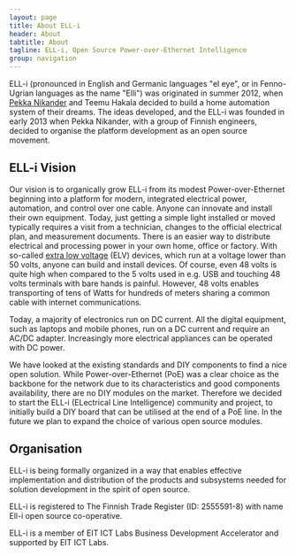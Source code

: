 ```yaml
---
layout: page
title: About ELL-i
header: About
tabtitle: About
tagline: ELL-i, Open Source Power-over-Ethernet Intelligence
group: navigation
---
```


ELL-i (pronounced in English and Germanic languages "el eye", or in
Fenno-Ugrian languages as the name "Elli") was originated in summer
2012, when [Pekka Nikander](http://www.pnr.iki.fi) and Teemu Hakala
decided to build a home automation system of their dreams.  The ideas
developed, and the ELL-i was founded in early 2013 when Pekka
Nikander, with a group of Finnish engineers, decided to organise the
platform development as an open source movement.

## ELL-i Vision

Our vision is to organically grow ELL-i from its modest
Power-over-Ethernet beginning into a platform for modern, integrated
electrical power, automation, and control over one cable.  Anyone can
innovate and install their own equipment.  Today, just getting a
simple light installed or moved typically requires a visit from a
technician, changes to the official electrical plan, and measurement
documents.  There is an easier way to distribute electrical and
processing power in your own home, office or factory. With so-called
[extra low voltage](http://en.wikipedia.org/wiki/Extra-low_voltage)
(ELV) devices, which run at a voltage lower than 50 volts, anyone can
build and install devices.  Of course, even 48 volts is quite high when
compared to the 5 volts used in e.g. USB and touching 48 volts
terminals with bare hands is painful.  However, 48 volts enables
transporting of tens of Watts for hundreds of meters sharing a common
cable with internet communications.

Today, a majority of electronics run on DC current.  All the digital
equipment, such as laptops and mobile phones, run on a DC current and
require an AC/DC adapter.  Increasingly more electrical appliances can
be operated with DC power.

We have looked at the existing standards and DIY components to find a
nice open solution.  While Power-over-Ethernet (PoE) was a clear
choice as the backbone for the network due to its characteristics and
good components availability, there are no DIY modules on the market.
Therefore we decided to start the ELL-i (ELectrical Line Intelligence)
community and project, to initially build a DIY board that can be
utilised at the end of a PoE line.  In the future we plan to expand
the choice of various open source modules.

## Organisation

ELL-i is being formally organized in a way that enables effective
implementation and distribution of the products and subsystems needed
for solution development in the spirit of open source.

ELL-i is registered to The Finnish Trade Register (ID: 2555591-8) with
name Ell-i open source co-operative.

ELL-i is a member of EIT ICT Labs Business Development Accelerator and
supported by EIT ICT Labs.
